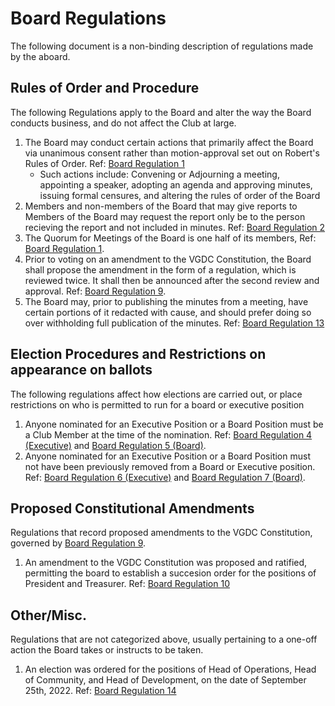 # Board Regulations

The following document is a non-binding description of regulations made by the aboard.

## Rules of Order and Procedure

The following Regulations apply to the Board and alter the way the Board conducts business, and do not affect the Club at large.

1. The Board may conduct certain actions that primarily affect the Board via unanimous consent rather than motion-approval set out on Robert's Rules of Order. Ref: [Board Regulation 1](https://github.com/UWindsor-VG-Design-Club/Governance/blob/main/Board/01-Procedural-Item-Approval.md)
    * Such actions include: Convening or Adjourning a meeting, appointing a speaker, adopting an agenda and approving minutes, issuing formal censures, and altering the rules of order of the Board
2. Members and non-members of the Board that may give reports to Members of the Board may request the report only be to the person recieving the report and not included in minutes. Ref: [Board Regulation 2](https://github.com/UWindsor-VG-Design-Club/Governance/blob/main/Board/02-Repors.md)
3. The Quorum for Meetings of the Board is one half of its members, Ref: [Board Regulation 1](https://github.com/UWindsor-VG-Design-Club/Governance/blob/main/Board/03-Meeting-Quorum.md).
4. Prior to voting on an amendment to the VGDC Constitution, the Board shall propose the amendment in the form of a regulation, which is reviewed twice. It shall then be announced after the second review and approval. Ref: [Board Regulation 9](https://github.com/UWindsor-VG-Design-Club/Governance/blob/main/Board/09-Amendment-Process.md).
5. The Board may, prior to publishing the minutes from a meeting, have certain portions of it redacted with cause, and should prefer doing so over withholding full publication of the minutes. Ref: [Board Regulation 13](https://github.com/UWindsor-VG-Design-Club/Governance/blob/main/Board/13-Redaction-Of-Minutes.md)

## Election Procedures and Restrictions on appearance on ballots

The following regulations affect how elections are carried out, or place restrictions on who is permitted to run for a board or executive position

1. Anyone nominated for an Executive Position or a Board Position must be a Club Member at the time of the nomination. Ref: [Board Regulation 4 (Executive)](https://github.com/UWindsor-VG-Design-Club/Governance/blob/main/Board/04-Executive-Nominees-Club-Membership.md) and [Board Regulation 5 (Board)](https://github.dev/UWindsor-VG-Design-Club/Governance/blob/main/Board/05-Board-Nominees-Club-Membership.md).
2. Anyone nominated for an Executive Position or a Board Position must not have been previously removed from a Board or Executive position. Ref: [Board Regulation 6 (Executive)](https://github.dev/UWindsor-VG-Design-Club/Governance/blob/main/Board/06-Executive-Nominees-Not-Previously-Removed.md) and [Board Regulation 7 (Board)](https://github.dev/UWindsor-VG-Design-Club/Governance/blob/main/Board/07-Board-Nominees-Not-Previously-Removed.md).

## Proposed Constitutional Amendments

Regulations that record proposed amendments to the VGDC Constitution, governed by [Board Regulation 9](https://github.com/UWindsor-VG-Design-Club/Governance/blob/main/Board/09-Amendment-Process.md).

1. An amendment to the VGDC Constitution was proposed and ratified, permitting the board to establish a succesion order for the positions of President and Treasurer. Ref: [Board Regulation 10](https://github.dev/UWindsor-VG-Design-Club/Governance/blob/main/Board/10-Amendment-Proposal-Succession.md)

## Other/Misc.

Regulations that are not categorized above, usually pertaining to a one-off action the Board takes or instructs to be taken.

1. An election was ordered for the positions of Head of Operations, Head of Community, and Head of Development, on the date of September 25th, 2022. Ref: [Board Regulation 14](https://github.dev/UWindsor-VG-Design-Club/Governance/blob/main/Board/14-Board-Byelection-2022.md)
